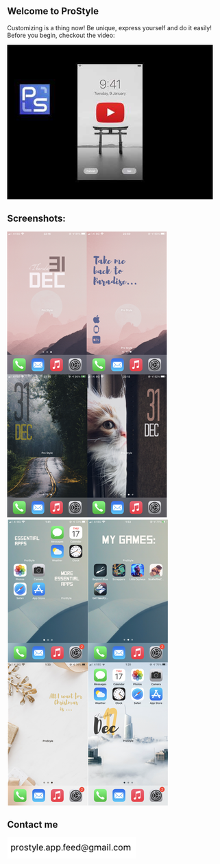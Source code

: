 ## Welcome to ProStyle

Customizing is a thing now! Be unique, express yourself and do it easily! Before you begin, checkout the video:

[![IMAGE ALT TEXT](images/video_thum.jpg)](http://www.youtube.com/watch?v=P3fpEfuVSmQ "Video")

## Screenshots:


![](images/1.png)
![](images/2.png)


## Contact me

![prostyle.app.feed](images/mail.png)


